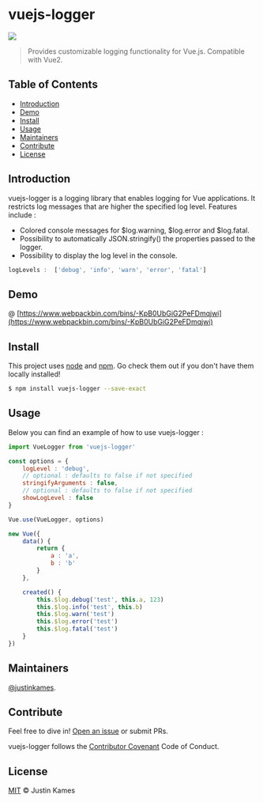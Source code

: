# vuejs-logger
![](https://travis-ci.org/justinkames/vuejs-logger.svg?branch=master)

> Provides customizable logging functionality for Vue.js. Compatible with Vue2.

## Table of Contents

- [Introduction](#introduction)
- [Demo](#demo)
- [Install](#install)
- [Usage](#usage)
- [Maintainers](#maintainers)
- [Contribute](#contribute)
- [License](#license)


## Introduction 

vuejs-logger is a logging library that enables logging for Vue applications. It restricts log messages that are higher the specified log level. Features include :

- Colored console messages for $log.warning, $log.error and $log.fatal.
- Possibility to automatically JSON.stringify() the properties passed to the logger.
- Possibility to display the log level in the console.

```js
logLevels :  ['debug', 'info', 'warn', 'error', 'fatal']
```
## Demo

@ [https://www.webpackbin.com/bins/-KpB0UbGiG2PeFDmqjwi](https://www.webpackbin.com/bins/-KpB0UbGiG2PeFDmqjwi)

## Install

This project uses [node](http://nodejs.org) and [npm](https://npmjs.com). Go check them out if you don't have them locally installed!

```sh
$ npm install vuejs-logger --save-exact
```

## Usage

Below you can find an example of how to use vuejs-logger :

```js
import VueLogger from 'vuejs-logger'

const options = {
    logLevel : 'debug',
    // optional : defaults to false if not specified
    stringifyArguments : false,
    // optional : defaults to false if not specified
    showLogLevel : false
}

Vue.use(VueLogger, options)
```

```js
new Vue({
    data() {
        return {
            a : 'a',
            b : 'b'
        }
    },

    created() {
        this.$log.debug('test', this.a, 123)
        this.$log.info('test', this.b)
        this.$log.warn('test')
        this.$log.error('test')
        this.$log.fatal('test')
    }
})
```

## Maintainers

[@justinkames](https://github.com/justinkames).

## Contribute

Feel free to dive in! [Open an issue]() or submit PRs.

vuejs-logger follows the [Contributor Covenant](http://contributor-covenant.org/version/1/3/0/) Code of Conduct.

## License

[MIT](LICENSE) © Justin Kames

